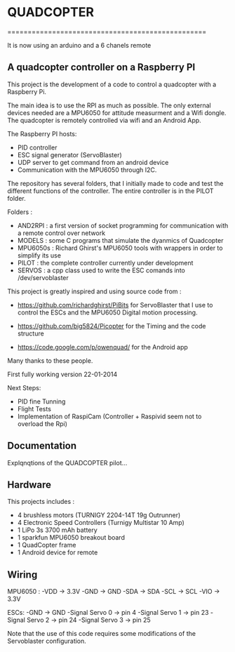 QUADCOPTER
==========



=================================================

It is now using an arduino and a 6 chanels remote


A quadcopter controller on a Raspberry PI
------------------------------------------

This project is the development of a code to control a quadcopter
with a Raspberry Pi.

The main idea is to use the RPI as much as possible. The only external
devices needed are a MPU6050 for attitude measurment and a Wifi dongle.
The quadcopter is remotely controlled via wifi and an Android App.


The Raspberry PI hosts:
- PID controller
- ESC signal generator (ServoBlaster)
- UDP server to get command from an android device
- Communication with the MPU6050 through I2C.

The repository has several folders, that I initially made to code and test
the different functions of the controller. The entire controller is in the
PILOT folder.

Folders :
- AND2RPI  : a first version of socket programming for communication with
a remote control over network
- MODELS   : some C programs that simulate the dyanmics of Quadcopter
- MPU6050s : Richard Ghirst's MPU6050 tools with wrappers in order to simplify
its use
- PILOT  : the complete controller currently under development
- SERVOS : a cpp class used to write the ESC comands into /dev/servoblaster


This project is greatly inspired and using source code from :
- https://github.com/richardghirst/PiBits
for ServoBlaster that I use to control the ESCs and the MPU6050 Digital motion processing.

- https://github.com/big5824/Picopter
for the Timing and the code structure

- https://code.google.com/p/owenquad/
for the Android app

Many thanks to these people.

First fully working version 22-01-2014

Next Steps:
- PID fine Tunning
- Flight Tests
- Implementation of RaspiCam
(Controller + Raspivid seem not to overload the Rpi)


Documentation
-------------

Explqnqtions of the QUADCOPTER pilot...


Hardware
--------

This projects includes :
- 4 brushless motors (TURNIGY 2204-14T 19g Outrunner)
- 4 Electronic Speed Controllers (Turnigy Multistar 10 Amp)
- 1 LiPo 3s 3700 mAh battery
- 1 sparkfun MPU6050 breakout board
- 1 QuadCopter frame
- 1 Android device for remote

Wiring
------

MPU6050 :
-VDD -> 3.3V
-GND -> GND
-SDA -> SDA
-SCL -> SCL
-VIO -> 3.3V


ESCs:
-GND -> GND
-Signal Servo 0 -> pin 4
-Signal Servo 1 -> pin 23
-Signal Servo 2 -> pin 24
-Signal Servo 3 -> pin 25

Note that the use of this code requires some modifications of the Servoblaster configuration.







